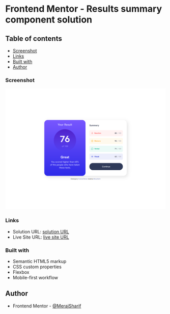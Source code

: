 # Frontend Mentor - Results summary component solution

## Table of contents

- [Screenshot](#screenshot)
- [Links](#links)
- [Built with](#built-with)
- [Author](#author)

### Screenshot

![](./images/screenshot.png)

### Links

- Solution URL: [solution URL]()
- Live Site URL: [live site URL]()

### Built with

- Semantic HTML5 markup
- CSS custom properties
- Flexbox
- Mobile-first workflow

## Author

- Frontend Mentor - [@MerajSharif](https://www.frontendmentor.io/profile/Meraj-Sharif-Khan)
